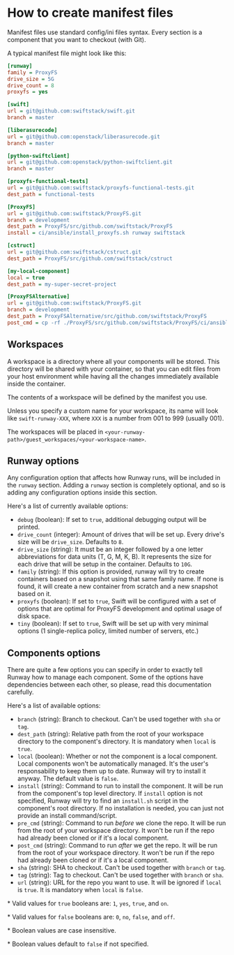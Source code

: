 How to create manifest files
============================

Manifest files use standard config/ini files syntax. Every section is a
component that you want to checkout (with Git).

A typical manifest file might look like this:

```ini
[runway]
family = ProxyFS
drive_size = 5G
drive_count = 8
proxyfs = yes

[swift]
url = git@github.com:swiftstack/swift.git
branch = master

[liberasurecode]
url = git@github.com:openstack/liberasurecode.git
branch = master

[python-swiftclient]
url = git@github.com:openstack/python-swiftclient.git
branch = master

[proxyfs-functional-tests]
url = git@github.com:swiftstack/proxyfs-functional-tests.git
dest_path = functional-tests

[ProxyFS]
url = git@github.com:swiftstack/ProxyFS.git
branch = development
dest_path = ProxyFS/src/github.com/swiftstack/ProxyFS
install = ci/ansible/install_proxyfs.sh runway swiftstack

[cstruct]
url = git@github.com:swiftstack/cstruct.git
dest_path = ProxyFS/src/github.com/swiftstack/cstruct

[my-local-component]
local = true
dest_path = my-super-secret-project

[ProxyFSAlternative]
url = git@github.com:swiftstack/ProxyFS.git
branch = development
dest_path = ProxyFSAlternative/src/github.com/swiftstack/ProxyFS
post_cmd = cp -rf ./ProxyFS/src/github.com/swiftstack/ProxyFS/ci/ansible/install_proxyfs_runway.sh ./ProxyFS/install.sh
```


Workspaces
----------

A workspace is a directory where all your components will be stored. This
directory will be shared with your container, so that you can edit files from
your host environment while having all the changes immediately available inside
the container.

The contents of a workspace will be defined by the manifest you use.

Unless you specify a custom name for your workspace, its name will look like
`swift-runway-XXX`, where `XXX` is a number from 001 to 999 (usually 001).

The workspaces will be placed in
`<your-runway-path>/guest_workspaces/<your-workspace-name>`.


Runway options
--------------

Any configuration option that affects how Runway runs, will be included in the
`runway` section. Adding a `runway` section is completely optional, and so is
adding any configuration options inside this section.

Here's a list of currently available options:

* `debug` (boolean): If set to `true`, additional debugging output will be
printed.
* `drive_count` (integer): Amount of drives that will be set up. Every drive's
size will be `drive_size`. Defaults to `8`.
* `drive_size` (string): It must be an integer followed by a one letter
abbreviations for data units (T, G, M, K, B). It represents the size for each
drive that will be setup in the container. Defaults to `10G`.
* `family` (string): If this option is provided, runway will try to create
containers based on a snapshot using that same family name. If none is found,
it will create a new container from scratch and a new snapshot based on it.
* `proxyfs` (boolean): If set to `true`, Swift will be configured with a set of
options that are optimal for ProxyFS development and optimal usage of disk
space.
* `tiny` (boolean): If set to `true`, Swift will be set up with very minimal
options (1 single-replica policy, limited number of servers, etc.)


Components options
------------------

There are quite a few options you can specify in order to exactly tell Runway
how to manage each component. Some of the options have dependencies between
each other, so please, read this documentation carefully.

Here's a list of available options:

* `branch` (string): Branch to checkout. Can't be used together with `sha` or
`tag`.
* `dest_path` (string): Relative path from the root of your workspace directory
to the component's directory. It is mandatory when `local` is `true`.
* `local` (boolean): Whether or not the component is a local component. Local
components won't be automatically managed. It's the user's responsability to
keep them up to date. Runway will try to install it anyway. The default value
is `false`.
* `install` (string): Command to run to install the component. It will be run
from the component's top level directory. If `install` option is not specified,
Runway will try to find an `install.sh` script in the component's root
directory. If no installation is needed, you can just not provide an install
command/script.
* `pre_cmd` (string): Command to run *before* we clone the repo. It will be run
from the root of your workspace directory. It won't be run if the repo had
already been cloned or if it's a local component.
* `post_cmd` (string): Command to run *after* we get the repo. It will be run
from  the root of your workspace directory. It won't be run if the repo had
already been cloned or if it's a local component.
* `sha` (string): SHA to checkout. Can't be used together with `branch` or
`tag`.
* `tag` (string): Tag to checkout. Can't be used together with `branch` or
`sha`.
* `url` (string): URL for the repo you want to use. It will be ignored if
`local` is `true`. It is mandatory when `local` is `false`.


\* Valid values for `true` booleans are: `1`, `yes`, `true`, and `on`.

\* Valid values for `false` booleans are: `0`, `no`, `false`, and `off`.

\* Boolean values are case insensitive.

\* Boolean values default to `false` if not specified.
